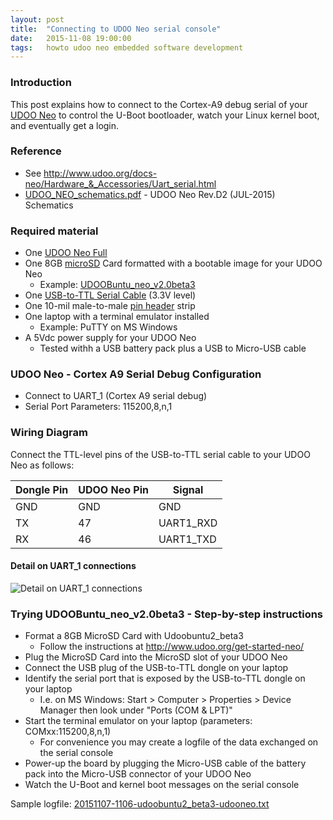 ```yaml
---
layout: post
title:  "Connecting to UDOO Neo serial console"
date:   2015-11-08 19:00:00
tags:   howto udoo neo embedded software development
---
```


### Introduction

This post explains how to connect to the Cortex-A9 debug serial of your [UDOO Neo](http://www.udoo.org/udoo-neo/) to control the U-Boot bootloader, watch your Linux kernel boot, and eventually get a login.

### Reference

* See <http://www.udoo.org/docs-neo/Hardware_&_Accessories/Uart_serial.html>
* [UDOO_NEO_schematics.pdf](http://udoo.org/download/files/schematics/UDOO_NEO_schematics.pdf) - UDOO Neo Rev.D2 (JUL-2015) Schematics

### Required material

* One [UDOO Neo Full](http://www.udoo.org/udoo-neo/)
* One 8GB [microSD](https://en.wikipedia.org/wiki/Secure_Digital#Micro) Card formatted with a bootable image for your UDOO Neo
  * Example: [UDOOBuntu_neo_v2.0beta3](http://sourceforge.net/projects/udooboard/files/UDOO_Neo/Full/)
* One [USB-to-TTL Serial Cable](http://www.adafruit.com/product/954) (3.3V level)
* One 10-mil male-to-male [pin header](https://en.wikipedia.org/wiki/Pin_header) strip
* One laptop with a terminal emulator installed
  * Example: PuTTY on MS Windows
* A 5Vdc power supply for your UDOO Neo
  * Tested withh a USB battery pack plus a USB to Micro-USB cable

### UDOO Neo - Cortex A9 Serial Debug Configuration

* Connect to UART_1 (Cortex A9 serial debug)
* Serial Port Parameters: 115200,8,n,1

### Wiring Diagram

Connect the TTL-level pins of the USB-to-TTL serial cable to your UDOO Neo as follows:

| Dongle Pin  | UDOO Neo Pin  | Signal     |
|-------------|---------------|------------|
| GND         | GND           | GND        |
| TX          | 47            | UART1_RXD  |
| RX          | 46            | UART1_TXD  |

#### Detail on UART_1 connections

![Detail on UART_1 connections](/images/20151107-112751.jpg)

### Trying UDOOBuntu_neo_v2.0beta3 - Step-by-step instructions

* Format a 8GB MicroSD Card with Udoobuntu2_beta3
  * Follow the instructions at <http://www.udoo.org/get-started-neo/>
* Plug the MicroSD Card into the MicroSD slot of your UDOO Neo
* Connect the USB plug of the USB-to-TTL dongle on your laptop
* Identify the serial port that is exposed by the USB-to-TTL dongle on your laptop
  * I.e. on MS Windows: Start > Computer > Properties > Device Manager then look under "Ports (COM & LPT)"
* Start the terminal emulator on your laptop (parameters: COMxx:115200,8,n,1)
  * For convenience you may create a logfile of the data exchanged on the serial console
* Power-up the board by plugging the Micro-USB cable of the battery pack into the Micro-USB connector of your UDOO Neo
* Watch the U-Boot and kernel boot messages on the serial console

Sample logfile: [20151107-1106-udoobuntu2_beta3-udooneo.txt](/images/20151107-1106-udoobuntu2_beta3-udooneo.txt)

<!-- EOF -->
